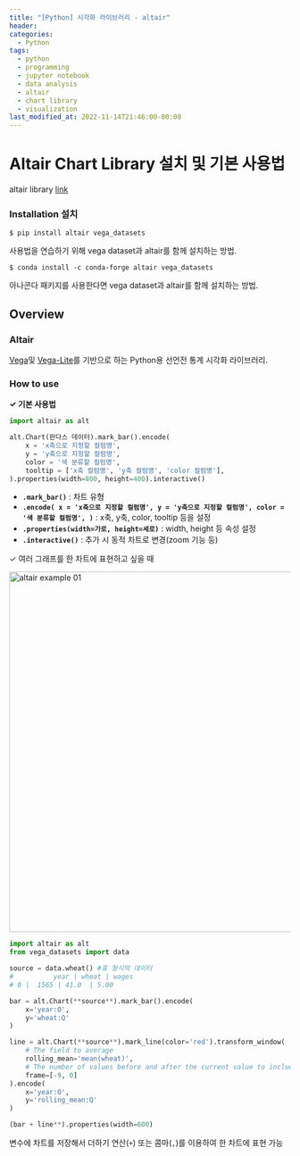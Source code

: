 ```yaml
---
title: "[Python] 시각화 라이브러리 - altair"
header:
categories:
  - Python
tags:
  - python
  - programming
  - jupyter notebook
  - data analysis
  - altair
  - chart library
  - visualization
last_modified_at: 2022-11-14T21:46:00-00:00
---
```

   
# Altair Chart Library 설치 및 기본 사용법   
   
altair library [link](https://altair-viz.github.io/index.html)   
   
### Installation 설치
   
```
$ pip install altair vega_datasets
```
사용법을 연습하기 위해 vega dataset과 altair를 함께 설치하는 방법.   
   
```
$ conda install -c conda-forge altair vega_datasets
```
아나콘다 패키지를 사용한다면 vega dataset과 altair를 함께 설치하는 방법.   
      
      
## Overview

### Altair   
   
[Vega](http://vega.github.io/vega)및 [Vega-Lite](http://vega.github.io/vega-lite)를 기반으로 하는 Python용 선언전 통계 시각화 라이브러리.   
   
### How to use   
   
   
**✓ 기본 사용법**
   
```python
import altair as alt

alt.Chart(판다스 데이터).mark_bar().encode(
	x = 'x축으로 지정할 컬럼명',
	y = 'y축으로 지정할 컬럼명',
	color = '색 분류할 컬럼명',
	tooltip = ['x축 컬럼명', 'y축 컬럼명', 'color 컬럼명'],
).properties(width=800, height=400).interactive()
```
   
- **`.mark_bar()`** : 차트 유형
- **`.encode(
	x = 'x축으로 지정할 컬럼명',
	y = 'y축으로 지정할 컬럼명',
	color = '색 분류할 컬럼명',
)`** : x축, y축, color, tooltip 등을 설정
- **`.properties(width=가로, height=세로)`** : width, height 등 속성 설정
- **`.interactive()`** : 추가 시 동적 차트로 변경(zoom 기능 등)

   
   
✓ 여러 그래프를 한 차트에 표현하고 싶을 때   
   
<img width="646" alt="altair example 01" src="https://user-images.githubusercontent.com/97453781/201663453-aabc2ce5-1e8c-4e1e-a48c-4aa221b75a34.png">
   
```python
import altair as alt
from vega_datasets import data

source = data.wheat() #표 형식의 데이터 
#		   year | wheat | wages 
# 0 |  1565 | 41.0  | 5.00 

bar = alt.Chart(**source**).mark_bar().encode(
    x='year:O',
    y='wheat:Q'
)

line = alt.Chart(**source**).mark_line(color='red').transform_window(
    # The field to average
    rolling_mean='mean(wheat)',
    # The number of values before and after the current value to include.
    frame=[-9, 0]
).encode(
    x='year:O',
    y='rolling_mean:Q'
)

(bar + line**).properties(width=600)
```
   
변수에 차트를 저장해서 더하기 연산(`+`) 또는 콤마(`,`)를 이용하여 한 차트에 표현 가능   
   
